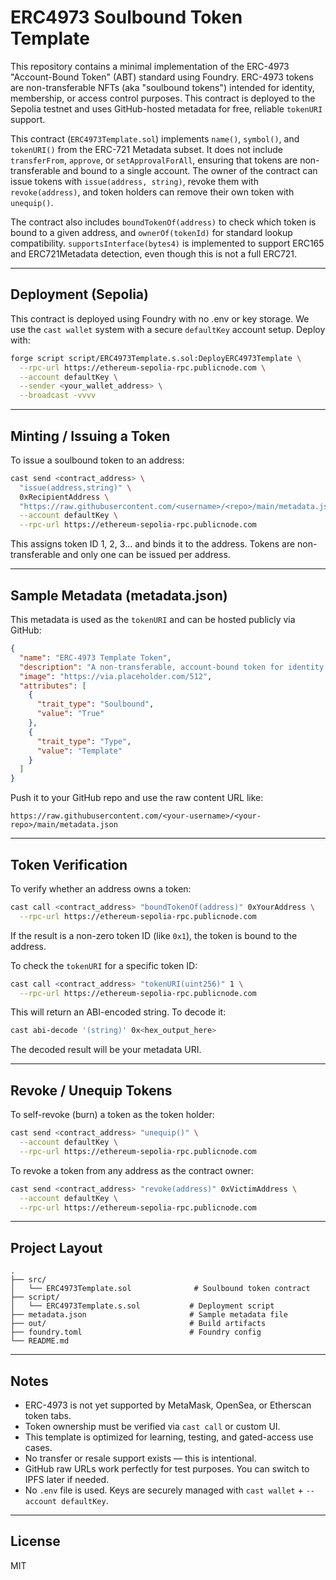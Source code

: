 # ERC4973 Soulbound Token Template

This repository contains a minimal implementation of the ERC-4973 "Account-Bound Token" (ABT) standard using Foundry. ERC-4973 tokens are non-transferable NFTs (aka "soulbound tokens") intended for identity, membership, or access control purposes. This contract is deployed to the Sepolia testnet and uses GitHub-hosted metadata for free, reliable `tokenURI` support.

This contract (`ERC4973Template.sol`) implements `name()`, `symbol()`, and `tokenURI()` from the ERC-721 Metadata subset. It does not include `transferFrom`, `approve`, or `setApprovalForAll`, ensuring that tokens are non-transferable and bound to a single account. The owner of the contract can issue tokens with `issue(address, string)`, revoke them with `revoke(address)`, and token holders can remove their own token with `unequip()`.

The contract also includes `boundTokenOf(address)` to check which token is bound to a given address, and `ownerOf(tokenId)` for standard lookup compatibility. `supportsInterface(bytes4)` is implemented to support ERC165 and ERC721Metadata detection, even though this is not a full ERC721.

---

## Deployment (Sepolia)

This contract is deployed using Foundry with no .env or key storage. We use the `cast wallet` system with a secure `defaultKey` account setup. Deploy with:

```bash
forge script script/ERC4973Template.s.sol:DeployERC4973Template \
  --rpc-url https://ethereum-sepolia-rpc.publicnode.com \
  --account defaultKey \
  --sender <your_wallet_address> \
  --broadcast -vvvv
```

---

## Minting / Issuing a Token

To issue a soulbound token to an address:

```bash
cast send <contract_address> \
  "issue(address,string)" \
  0xRecipientAddress \
  "https://raw.githubusercontent.com/<username>/<repo>/main/metadata.json" \
  --account defaultKey \
  --rpc-url https://ethereum-sepolia-rpc.publicnode.com
```

This assigns token ID 1, 2, 3... and binds it to the address. Tokens are non-transferable and only one can be issued per address.

---

## Sample Metadata (metadata.json)

This metadata is used as the `tokenURI` and can be hosted publicly via GitHub:

```json
{
  "name": "ERC-4973 Template Token",
  "description": "A non-transferable, account-bound token for identity or access control testing.",
  "image": "https://via.placeholder.com/512",
  "attributes": [
    {
      "trait_type": "Soulbound",
      "value": "True"
    },
    {
      "trait_type": "Type",
      "value": "Template"
    }
  ]
}
```

Push it to your GitHub repo and use the raw content URL like:

```
https://raw.githubusercontent.com/<your-username>/<your-repo>/main/metadata.json
```

---

## Token Verification

To verify whether an address owns a token:

```bash
cast call <contract_address> "boundTokenOf(address)" 0xYourAddress \
  --rpc-url https://ethereum-sepolia-rpc.publicnode.com
```

If the result is a non-zero token ID (like `0x1`), the token is bound to the address.

To check the `tokenURI` for a specific token ID:

```bash
cast call <contract_address> "tokenURI(uint256)" 1 \
  --rpc-url https://ethereum-sepolia-rpc.publicnode.com
```

This will return an ABI-encoded string. To decode it:

```bash
cast abi-decode '(string)' 0x<hex_output_here>
```

The decoded result will be your metadata URI.

---

## Revoke / Unequip Tokens

To self-revoke (burn) a token as the token holder:

```bash
cast send <contract_address> "unequip()" \
  --account defaultKey \
  --rpc-url https://ethereum-sepolia-rpc.publicnode.com
```

To revoke a token from any address as the contract owner:

```bash
cast send <contract_address> "revoke(address)" 0xVictimAddress \
  --account defaultKey \
  --rpc-url https://ethereum-sepolia-rpc.publicnode.com
```

---

## Project Layout

```
.
├── src/
│   └── ERC4973Template.sol              # Soulbound token contract
├── script/
│   └── ERC4973Template.s.sol           # Deployment script
├── metadata.json                       # Sample metadata file
├── out/                                # Build artifacts
├── foundry.toml                        # Foundry config
└── README.md
```

---

## Notes

* ERC-4973 is not yet supported by MetaMask, OpenSea, or Etherscan token tabs.
* Token ownership must be verified via `cast call` or custom UI.
* This template is optimized for learning, testing, and gated-access use cases.
* No transfer or resale support exists — this is intentional.
* GitHub raw URLs work perfectly for test purposes. You can switch to IPFS later if needed.
* No `.env` file is used. Keys are securely managed with `cast wallet` + `--account defaultKey`.

---

## License

MIT
